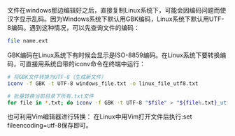 文件在windows那边编辑好之后，直接复制Linux系统下，可能会因编码问题而使汉字显示乱码。因为Windows系统下默认用GBK编码，Linux系统下默认用UTF-8编码。遇到这种情况，可以先查询文件的编码：
```bash
file name.ext
```
GBK编码在Linux系统下有时候会显示是ISO-8859编码。在Linux系统下要转换编码，可直接用系统自带的iconv命令在终端中运行：
```bash
# 将GBK文件转换为UTF-8（生成新文件）
iconv -f GBK -t UTF-8 windows_file.txt -o linux_file_utf8.txt

# 批量转换当前目录下所有.txt文件
for file in *.txt; do iconv -f GBK -t UTF-8 "$file" > "${file%.txt}_utf8.txt"; done
```
也可利用Vim编辑器进行转换：
在Linux中用Vim打开文件后执行:set fileencoding=utf-8保存即可。